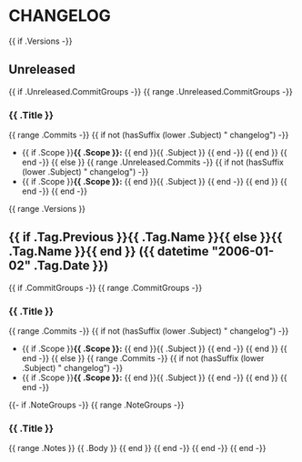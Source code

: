 # CHANGELOG

{{ if .Versions -}}
## Unreleased
{{ if .Unreleased.CommitGroups -}}
{{ range .Unreleased.CommitGroups -}}
### {{ .Title }}
{{ range .Commits -}}
{{ if not (hasSuffix (lower .Subject) " changelog") -}}
- {{ if .Scope }}**{{ .Scope }}:** {{ end }}{{ .Subject }}
{{ end -}}
{{ end }}
{{ end -}}
{{ else }}
{{ range .Unreleased.Commits -}}
{{ if not (hasSuffix (lower .Subject) " changelog") -}}
- {{ if .Scope }}**{{ .Scope }}:** {{ end }}{{ .Subject }}
{{ end -}}
{{ end }}
{{ end -}}
{{ end -}}

{{ range .Versions }}
## {{ if .Tag.Previous }}{{ .Tag.Name }}{{ else }}{{ .Tag.Name }}{{ end }} ({{ datetime "2006-01-02" .Tag.Date }})
{{ if .CommitGroups -}}
{{ range .CommitGroups -}}
### {{ .Title }}
{{ range .Commits -}}
{{ if not (hasSuffix (lower .Subject) " changelog") -}}
- {{ if .Scope }}**{{ .Scope }}:** {{ end }}{{ .Subject }}
{{ end -}}
{{ end }}
{{ end -}}
{{ else }}
{{ range .Commits -}}
{{ if not (hasSuffix (lower .Subject) " changelog") -}}
- {{ if .Scope }}**{{ .Scope }}:** {{ end }}{{ .Subject }}
{{ end -}}
{{ end }}
{{ end -}}

{{- if .NoteGroups -}}
{{ range .NoteGroups -}}
### {{ .Title }}
{{ range .Notes }}
{{ .Body }}
{{ end }}
{{ end -}}
{{ end -}}
{{ end -}}
